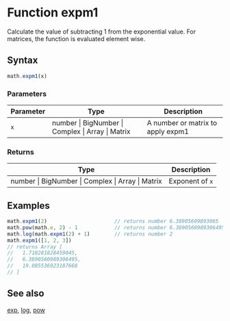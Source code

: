 <!-- Note: This file is automatically generated from source code comments. Changes made in this file will be overridden. -->
# Function expm1
Calculate the value of subtracting 1 from the exponential value.
For matrices, the function is evaluated element wise.
## Syntax
```js
math.expm1(x)
```
### Parameters
Parameter | Type | Description
--------- | ---- | -----------
`x` | number &#124; BigNumber &#124; Complex &#124; Array &#124; Matrix | A number or matrix to apply expm1
### Returns
Type | Description
---- | -----------
number &#124; BigNumber &#124; Complex &#124; Array &#124; Matrix | Exponent of `x`
## Examples
```js
math.expm1(2)                      // returns number 6.38905609893065
math.pow(math.e, 2) - 1            // returns number 6.3890560989306495
math.log(math.expm1(2) + 1)        // returns number 2
math.expm1([1, 2, 3])
// returns Array [
//   1.718281828459045,
//   6.3890560989306495,
//   19.085536923187668
// ]
```
## See also
[exp](exp.md),
[log](log.md),
[pow](pow.md)
